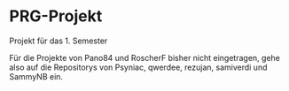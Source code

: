 # PRG-Projekt
Projekt für das 1. Semester

Für die Projekte von Pano84 und RoscherF bisher nicht eingetragen, gehe also auf die Repositorys von Psyniac, qwerdee, rezujan, samiverdi und SammyNB ein.
